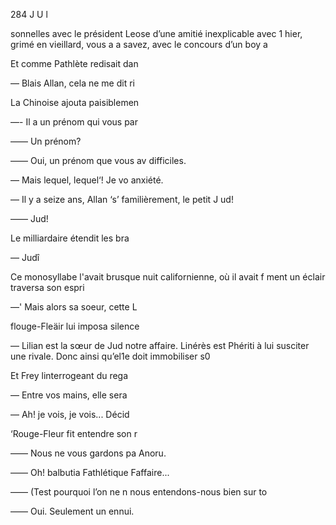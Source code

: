 284 J U l

sonnelles avec le président Leose
d’une amitié inexplicable avec 1
hier, grimé en vieillard, vous a a
savez, avec le concours d’un boy a

Et comme Pathlète redisait dan

— Blais Allan, cela ne me dit ri

La Chinoise ajouta paisiblemen

—- Il a un prénom qui vous par

—— Un prénom?

—— Oui, un prénom que vous av
difficiles.

— Mais lequel, lequel‘! Je vo
anxiété.

— Il y a seize ans, Allan ‘s’
familièrement, le petit J ud!

—— Jud!

Le milliardaire étendit les bra

— Judî

Ce monosyllabe l'avait brusque
nuit californienne, où il avait f
ment un éclair traversa son espri

—' Mais alors sa soeur, cette L

flouge-Fleäir lui imposa silence

— Lilian est la sœur de Jud
notre affaire. Linérès est Phériti
à lui susciter une rivale. Donc
ainsi qu’el1e doit immobiliser s0

Et Frey linterrogeant du rega

— Entre vos mains, elle sera

— Ah! je vois, je vois... Décid

‘Rouge-Fleur fit entendre son r

—— Nous ne vous gardons pa
Anoru.

—— Oh! balbutia Fathlétique
Faffaire...

—— (Test pourquoi l’on ne n
nous entendons-nous bien sur to

—— Oui. Seulement un ennui.

